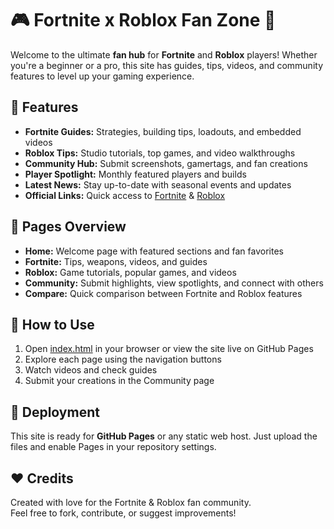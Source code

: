 # 🎮 Fortnite x Roblox Fan Zone 🧱

Welcome to the ultimate **fan hub** for **Fortnite** and **Roblox** players! Whether you're a beginner or a pro, this site has guides, tips, videos, and community features to level up your gaming experience.

## 🌟 Features
- **Fortnite Guides:** Strategies, building tips, loadouts, and embedded videos  
- **Roblox Tips:** Studio tutorials, top games, and video walkthroughs  
- **Community Hub:** Submit screenshots, gamertags, and fan creations  
- **Player Spotlight:** Monthly featured players and builds  
- **Latest News:** Stay up-to-date with seasonal events and updates  
- **Official Links:** Quick access to [Fortnite](https://www.fortnite.com) & [Roblox](https://www.roblox.com)

## 📄 Pages Overview
- **Home:** Welcome page with featured sections and fan favorites  
- **Fortnite:** Tips, weapons, videos, and guides  
- **Roblox:** Game tutorials, popular games, and videos  
- **Community:** Submit highlights, view spotlights, and connect with others  
- **Compare:** Quick comparison between Fortnite and Roblox features

## 🚀 How to Use
1. Open [index.html](index.html) in your browser or view the site live on GitHub Pages  
2. Explore each page using the navigation buttons  
3. Watch videos and check guides  
4. Submit your creations in the Community page  

## 📌 Deployment
This site is ready for **GitHub Pages** or any static web host. Just upload the files and enable Pages in your repository settings.

## ❤️ Credits
Created with love for the Fortnite & Roblox fan community.  
Feel free to fork, contribute, or suggest improvements!
